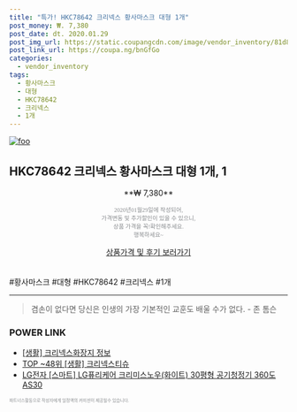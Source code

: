 ```yaml
--- 
title: "특가! HKC78642 크리넥스 황사마스크 대형 1개" 
post_money: ₩. 7,380 
post_date: dt. 2020.01.29 
post_img_url: https://static.coupangcdn.com/image/vendor_inventory/81d8/b351b78c57d0409b25c21f522127592c5d00e96c93db4c25a473b8d7fcf5.jpg 
post_link_url: https://coupa.ng/bnGfGo 
categories: 
  - vendor_inventory 
tags: 
  - 황사마스크 
  - 대형 
  - HKC78642 
  - 크리넥스 
  - 1개 
--- 
```

[![foo](https://static.coupangcdn.com/image/vendor_inventory/81d8/b351b78c57d0409b25c21f522127592c5d00e96c93db4c25a473b8d7fcf5.jpg)](https://coupa.ng/bnGfGo) 

## HKC78642 크리넥스 황사마스크 대형 1개, 1 
<p style="text-align: center;">**₩ 7,380**</p> 
<p style="text-align: center;"><span style="color: #898c8f; font-family: Georgia,Times,serif; font-size: 0.75em;">2020년01월29일에 작성되어, <br>가격변동 및 추가할인이 있을 수 있으니,<br> 상품 가격을 꼭!확인해주세요.<br>행복하세요~</span> 
</p>	 
<div markdown="0" style="text-align: center;"><a href="https://coupa.ng/bnGfGo" class="btn btn--success">상품가격 및 후기 보러가기</a></div> 
<br><br> 
  #황사마스크 #대형 #HKC78642 #크리넥스 #1개 
<hr> 

> 겸손이 없다면 당신은 인생의 가장 기본적인 교훈도 배울 수가 없다. - 존 톰슨 


### POWER LINK

* <a href="https://blog.naver.com/sakai111/221767896368" target="_blank"> [생활] 크리넥스화장지 정보 </a>
* <a href="https://blog.naver.com/an0733/221784554585" target="_blank"> TOP ~48위 [생활] 크리넥스티슈</a>
* <a href="https://blog.naver.com/fasyy4321/221779443738" target="_blank">LG전자 [스마트] LG퓨리케어 크리미스노우(화이트) 30평형 공기청정기 360도 AS30</a>

<span style="color: #898c8f; font-family: Georgia,Times,serif; font-size: 0.55em;">파트너스활동으로 작성자에게 일정액의 커미션이 제공될수 있습니다.</span> 
